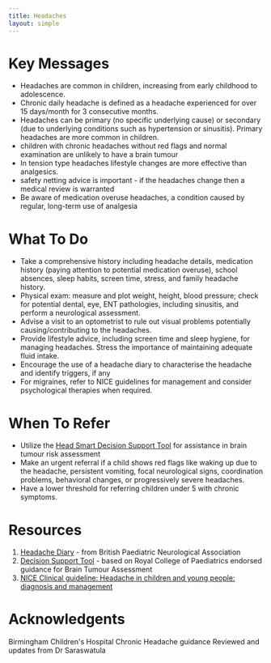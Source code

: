 ```yaml
---
title: Headaches
layout: simple
---
```

# Key Messages

- Headaches are common in children, increasing from early childhood to adolescence.
- Chronic daily headache is defined as a headache experienced for over 15 days/month for 3 consecutive months.
- Headaches can be primary (no specific underlying cause) or secondary (due to underlying conditions such as hypertension or sinusitis). Primary headaches are more common in children.
- children with chronic headaches without red flags and normal examination are unlikely to have a brain tumour
- In tension type headaches lifestyle changes are more effective than analgesics.
- safety netting advice is important - if the headaches change then a medical review is warranted
- Be aware of medication overuse headaches, a condition caused by regular, long-term use of analgesia


# What To Do
- Take a comprehensive history including headache details, medication history (paying attention to potential medication overuse), school absences, sleep habits, screen time, stress, and family headache history.
- Physical exam: measure and plot weight, height, blood pressure; check for potential dental, eye, ENT pathologies, including sinusitis, and perform a neurological assessment.
- Advise a visit to an optometrist to rule out visual problems potentially causing/contributing to the headaches.
- Provide lifestyle advice, including screen time and sleep hygiene, for managing headaches. Stress the importance of maintaining adequate fluid intake.
- Encourage the use of a headache diary to characterise the headache and identify triggers, if any
- For migraines, refer to NICE guidelines for management and consider psychological therapies when required.

# When To Refer

- Utilize the [Head Smart Decision Support Tool](https://www.headsmart.org.uk/clinical/decision-support-tool/?cache=clear) for assistance in brain tumour risk assessment
- Make an urgent referral if a child shows red flags like waking up due to the headache, persistent vomiting, focal neurological signs, coordination problems, behavioral changes, or progressively severe headaches.
- Have a lower threshold for referring children under 5 with chronic symptoms.

# Resources

1. [Headache Diary](https://bpna.org.uk/audit/Headache%20diary.PDF) - from British Paediatric Neurological Association
2. [Decision Support Tool](https://www.headsmart.org.uk/clinical/decision-support-tool/?cache=clear) - based on Royal College of Paediatrics endorsed guidance for Brain Tumour Assessment
3. [NICE Clinical guideline: Headache in children and young people: diagnosis and management](https://www.nice.org.uk/guidance/cg150)


# Acknowledgents
Birmingham Children's Hospital Chronic Headache guidance
Reviewed and updates from Dr Saraswatula
